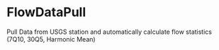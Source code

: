 # FlowDataPull
Pull Data from USGS station and automatically calculate flow statistics (7Q10, 30Q5, Harmonic Mean)
